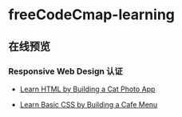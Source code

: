 # freeCodeCmap-learning

## 在线预览

### Responsive Web Design 认证

- <a href="http://198.46.218.141:8080/freeCodeCamp-learning/Responsive_Web_Design_Certification/Learn_HTML_by_Building_a_Cat_Photo_App/index.html">Learn HTML by Building a Cat Photo App</a>

- <a href="http://198.46.218.141:8080/freeCodeCamp-learning/Responsive_Web_Design_Certification/Learn_Basic_CSS_by_Building_a_Cafe_Menu">Learn Basic CSS by Building a Cafe Menu
